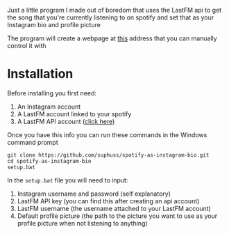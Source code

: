 Just a little program I made out of boredom that uses the LastFM api to get the song that you're currently listening to on spotify and set that as your Instagram bio and profile picture

The program will create a webpage at [this](http://127.0.0.1:8888) address that you can manually control it with

# Installation
Before installing you first need:
1. An Instagram account
2. A LastFM account linked to your spotify
3. A LastFM API account ([click here](https://www.last.fm/api/account/create))

Once you have this info you can run these commands in the Windows command prompt
```
git clone https://github.com/suphuss/spotify-as-instagram-bio.git
cd spotify-as-instagram-bio
setup.bat
```

In the `setup.bat` file you will need to input:
1. Instagram username and password (self explanatory)
2. LastFM API key (you can find this after creating an api account)
3. LastFM username (the username attached to your LastFM account)
4. Default profile picture (the path to the picture you want to use as your profile picture when not listening to anything)
